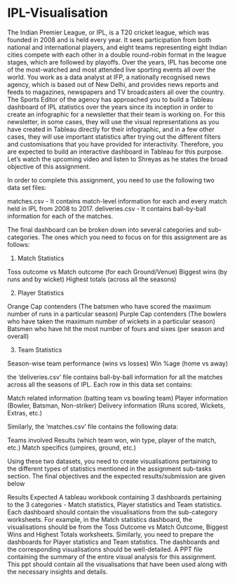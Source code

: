 # IPL-Visualisation

The Indian Premier League, or IPL, is a T20 cricket league, which was founded in 2008 and is held every year. It sees participation from both national and international players, and eight teams representing eight Indian cities compete with each other in a double round-robin format in the league stages, which are followed by playoffs. Over the years, IPL has become one of the most-watched and most attended live sporting events all over the world. 
You work as a data analyst at IFP, a nationally recognised news agency, which is based out of New Delhi, and provides news reports and feeds to magazines, newspapers and TV broadcasters all over the country. The Sports Editor of the agency has approached you to build a Tableau dashboard of IPL statistics over the years since its inception in order to create an infographic for a newsletter that their team is working on. For this newsletter, in some cases, they will use the visual representations as you have created in Tableau directly for their infographic, and in a few other cases, they will use important statistics after trying out the different filters and customisations that you have provided for interactivity. Therefore, you are expected to build an interactive dashboard in Tableau for this purpose. Let’s watch the upcoming video and listen to Shreyas as he states the broad objective of this assignment.

In order to complete this assignment, you need to use the following two data set files:

matches.csv - It contains match-level information for each and every match held in IPL from 2008 to 2017.
deliveries.csv - It contains ball-by-ball information for each of the matches.

The final dashboard can be broken down into several categories and sub-categories. The ones which you need to focus on for this assignment are as follows:

1. Match Statistics

Toss outcome vs Match outcome (for each Ground/Venue)
Biggest wins (by runs and by wicket)
Highest totals (across all the seasons)
 

2. Player Statistics

Orange Cap contenders (The batsmen who have scored the maximum number of runs in a particular season)
Purple Cap contenders (The bowlers who have taken the maximum number of wickets in a particular season)
Batsmen who have hit the most number of fours and sixes (per season and overall)

3. Team Statistics

Season-wise team performance (wins vs losses)
Win %age (home vs away)

the ‘deliveries.csv’ file contains ball-by-ball information for all the matches across all the seasons of IPL. Each row in this data set contains:

Match related information (batting team vs bowling team)
Player information (Bowler, Batsman, Non-striker)
Delivery information (Runs scored, Wickets, Extras, etc.)
 

Similarly, the ‘matches.csv’ file contains the following data:

Teams involved
Results (which team won, win type, player of the match, etc.)
Match specifics (umpires, ground, etc.)
 

Using these two datasets, you need to create visualisations pertaining to the different types of statistics mentioned in the assignment sub-tasks section. The final objectives and the expected results/submission are given below

Results Expected
A tableau workbook containing 3 dashboards pertaining to the 3 categories - Match statistics, Player statistics and Team statistics.
Each dashboard should contain the visualisations from the sub-category worksheets. For example, in the Match statistics dashboard, the visualisations should be from the Toss Outcome vs Match Outcome, Biggest Wins and Highest Totals worksheets. Similarly, you need to prepare the dashboards for Player statistics and Team statistics.
The dashboards and the corresponding visualisations should be well-detailed.
A PPT file containing the summary of the entire visual analysis for this assignment. This ppt should contain all the visualisations that have been used along with the necessary insights and details.
